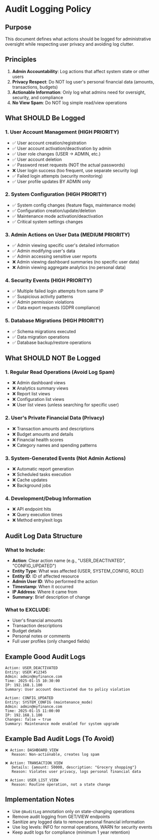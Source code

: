 # Audit Logging Policy

## Purpose
This document defines what actions should be logged for administrative oversight while respecting user privacy and avoiding log clutter.

## Principles
1. **Admin Accountability**: Log actions that affect system state or other users
2. **Privacy Respect**: Do NOT log user's personal financial data (amounts, transactions, budgets)
3. **Actionable Information**: Only log what admins need for oversight, security, and compliance
4. **No View Spam**: Do NOT log simple read/view operations

## What SHOULD Be Logged

### 1. User Account Management (HIGH PRIORITY)
- ✅ User account creation/registration
- ✅ User account activation/deactivation by admin
- ✅ User role changes (USER → ADMIN, etc.)
- ✅ User account deletion
- ✅ Password reset requests (NOT the actual passwords)
- ❌ User login success (too frequent, use separate security log)
- ✅ Failed login attempts (security monitoring)
- ✅ User profile updates BY ADMIN only

### 2. System Configuration (HIGH PRIORITY)
- ✅ System config changes (feature flags, maintenance mode)
- ✅ Configuration creation/update/deletion
- ✅ Maintenance mode activation/deactivation
- ✅ Critical system settings changes

### 3. Admin Actions on User Data (MEDIUM PRIORITY)
- ✅ Admin viewing specific user's detailed information
- ✅ Admin modifying user's data
- ✅ Admin accessing sensitive user reports
- ❌ Admin viewing dashboard summaries (no specific user data)
- ❌ Admin viewing aggregate analytics (no personal data)

### 4. Security Events (HIGH PRIORITY)
- ✅ Multiple failed login attempts from same IP
- ✅ Suspicious activity patterns
- ✅ Admin permission violations
- ✅ Data export requests (GDPR compliance)

### 5. Database Migrations (HIGH PRIORITY)
- ✅ Schema migrations executed
- ✅ Data migration operations
- ✅ Database backup/restore operations

## What SHOULD NOT Be Logged

### 1. Regular Read Operations (Avoid Log Spam)
- ❌ Admin dashboard views
- ❌ Analytics summary views
- ❌ Report list views
- ❌ Configuration list views
- ❌ User list views (unless searching for specific user)

### 2. User's Private Financial Data (Privacy)
- ❌ Transaction amounts and descriptions
- ❌ Budget amounts and details
- ❌ Financial health scores
- ❌ Category names and spending patterns

### 3. System-Generated Events (Not Admin Actions)
- ❌ Automatic report generation
- ❌ Scheduled tasks execution
- ❌ Cache updates
- ❌ Background jobs

### 4. Development/Debug Information
- ❌ API endpoint hits
- ❌ Query execution times
- ❌ Method entry/exit logs

## Audit Log Data Structure

### What to Include:
- **Action**: Clear action name (e.g., "USER_DEACTIVATED", "CONFIG_UPDATED")
- **Entity Type**: What was affected (USER, SYSTEM_CONFIG, ROLE)
- **Entity ID**: ID of affected resource
- **Admin User ID**: Who performed the action
- **Timestamp**: When it occurred
- **IP Address**: Where it came from
- **Summary**: Brief description of change

### What to EXCLUDE:
- User's financial amounts
- Transaction descriptions
- Budget details
- Personal notes or comments
- Full user profiles (only changed fields)

## Example Good Audit Logs

```
Action: USER_DEACTIVATED
Entity: USER #12345
Admin: admin@myfinance.com
Time: 2025-01-15 10:30:00
IP: 192.168.1.100
Summary: User account deactivated due to policy violation
```

```
Action: CONFIG_UPDATED
Entity: SYSTEM_CONFIG (maintenance_mode)
Admin: admin@myfinance.com
Time: 2025-01-15 11:00:00
IP: 192.168.1.100
Changes: false → true
Summary: Maintenance mode enabled for system upgrade
```

## Example Bad Audit Logs (To Avoid)

```
❌ Action: DASHBOARD_VIEW
   Reason: Non-actionable, creates log spam

❌ Action: TRANSACTION_VIEW
   Details: {amount: 50000, description: "Grocery shopping"}
   Reason: Violates user privacy, logs personal financial data

❌ Action: USER_LIST_VIEW
   Reason: Routine operation, not a state change
```

## Implementation Notes

- Use `@AuditLog` annotation only on state-changing operations
- Remove audit logging from GET/VIEW endpoints
- Sanitize any logged data to remove personal financial information
- Use log levels: INFO for normal operations, WARN for security events
- Keep audit logs for compliance (minimum 1 year retention)
